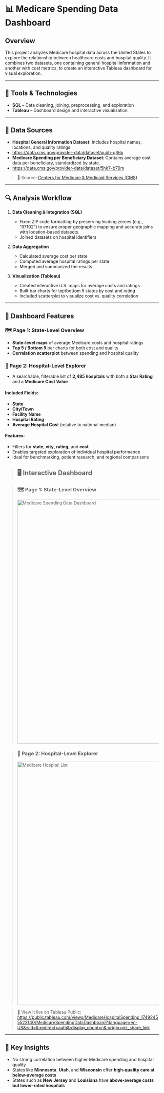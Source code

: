 # 📊 Medicare Spending Data Dashboard

## Overview
This project analyzes Medicare hospital data across the United States to explore the relationship between healthcare costs and hospital quality. It combines two datasets, one containing general hospital information and another with cost metrics, to create an interactive Tableau dashboard for visual exploration.

---

## 🧰 Tools & Technologies
- **SQL** – Data cleaning, joining, preprocessing, and exploration  
- **Tableau** – Dashboard design and interactive visualization  

---

## 📂 Data Sources
- **Hospital General Information Dataset**: Includes hospital names, locations, and quality ratings.
- https://data.cms.gov/provider-data/dataset/xubh-q36u
- **Medicare Spending per Beneficiary Dataset**: Contains average cost data per beneficiary, standardized by state.
- https://data.cms.gov/provider-data/dataset/5hk7-b79m


> 📌 Source: [Centers for Medicare & Medicaid Services (CMS)](https://data.cms.gov)

---

## 🔍 Analysis Workflow
1. **Data Cleaning & Integration (SQL)**
   - Fixed ZIP code formatting by preserving leading zeroes (e.g., “07102”) to ensure proper geographic mapping and accurate joins with location-based datasets.
   - Joined datasets on hospital identifiers

2. **Data Aggregation**
   - Calculated average cost per state
   - Computed average hospital ratings per state
   - Merged and summarized the results

3. **Visualization (Tableau)**
   - Created interactive U.S. maps for average costs and ratings
   - Built bar charts for top/bottom 5 states by cost and rating
   - Included scatterplot to visualize cost vs. quality correlation

---

## 🏥 Dashboard Features

### 🗺️ Page 1: State-Level Overview
- **State-level maps** of average Medicare costs and hospital ratings
- **Top 5 / Bottom 5** bar charts for both cost and quality
- **Correlation scatterplot** between spending and hospital quality

### **🏥** Page 2: Hospital-Level Explorer
- A searchable, filterable list of **2,485 hospitals** with both a **Star Rating** and a **Medicare Cost Value**

#### Included Fields:
- **State**
- **City/Town**
- **Facility Name**
- **Hospital Rating**
- **Average Hospital Cost** (relative to national median)

#### Features:
- Filters for **state**, **city**, **rating**, and **cost**
- Enables targeted exploration of individual hospital performance
- Ideal for benchmarking, patient research, and regional comparisons

> ## 🖥️ **Interactive Dashboard**

> ### 🗺️ Page 1: State-Level Overview
> <img width="1399" height="798" alt="Medicare Spending Data Dashboard" src="https://github.com/user-attachments/assets/48990d69-5aae-4536-9684-2d5cfd652ca3" />


> ### **🏥** Page 2: Hospital-Level Explorer
> <img width="1396" height="796" alt="Medicare Hospital List" src="https://github.com/user-attachments/assets/4e0f806e-7d9b-4ec1-9b82-c6fcfebd9a0a" />

> 📌 View it live on Tableau Public:
> https://public.tableau.com/views/MedicareHospitalSpending_17492455523140/MedicareSpendingDataDashboard?:language=en-US&:sid=&:redirect=auth&:display_count=n&:origin=viz_share_link

---

## 🧠 Key Insights
- No strong correlation between higher Medicare spending and hospital quality
- States like **Minnesota**, **Utah**, and **Wisconsin** offer **high-quality care at below-average costs**
- States such as **New Jersey** and **Louisiana** have **above-average costs but lower-rated hospitals**
